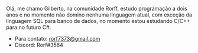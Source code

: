 Olá, me chamo Gilberto, na comunidade Rorff, estudo programação a dois anos e no momento não domino nenhuma linguagem atual, com exceção da linguagem SQL para banco de dados, no momento estou estudando C/C++ para no futuro C#.

- Para contato: rorf7373@gmail.com
- Discord: Rorf#3564
